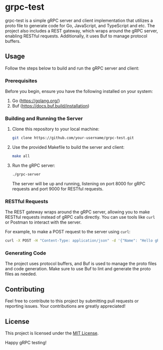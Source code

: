 # grpc-test

grpc-test is a simple gRPC server and client implementation that utilizes a proto file to generate code for Go, JavaScript, and TypeScript and etc. The project also includes a REST gateway, which wraps around the gRPC server, enabling RESTful requests. Additionally, it uses Buf to manage protocol buffers.

## Usage

Follow the steps below to build and run the gRPC server and client:

### Prerequisites

Before you begin, ensure you have the following installed on your system:

1. Go (https://golang.org/)
2. Buf (https://docs.buf.build/installation)

### Building and Running the Server

1. Clone this repository to your local machine:

   ```bash
   git clone https://github.com/your-username/grpc-test.git
   ```

2. Use the provided Makefile to build the server and client:

   ```bash
   make all
   ```

3. Run the gRPC server:

   ```bash
   ./grpc-server
   ```

   The server will be up and running, listening on port 8000 for gRPC requests and port 9000 for RESTful requests.

### RESTful Requests

The REST gateway wraps around the gRPC server, allowing you to make RESTful requests instead of gRPC calls directly. You can use tools like `curl` or Postman to interact with the server.

For example, to make a POST request to the server using `curl`:

```bash
curl -X POST -H "Content-Type: application/json" -d '{"Name": "Hello gRPC!"}' http://localhost:9000/hi
```

### Generating Code

The project uses protocol buffers, and Buf is used to manage the proto files and code generation. Make sure to use Buf to lint and generate the proto files as needed.

## Contributing

Feel free to contribute to this project by submitting pull requests or reporting issues. Your contributions are greatly appreciated!

## License

This project is licensed under the [MIT License](LICENSE).

Happy gRPC testing!

